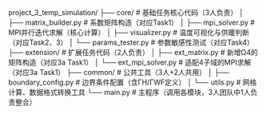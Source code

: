 project_3_temp_simulation/
├── core/                  # 基础任务核心代码（3人负责）
│   ├── matrix_builder.py  # 系数矩阵构造（对应Task1）
│   ├── mpi_solver.py      # MPI并行迭代求解（核心计算）
│   ├── visualizer.py      # 温度可视化与供暖判断（对应Task2、3）
│   └── params_tester.py   # 参数敏感性测试（对应Task4）
├── extension/             # 扩展任务代码（2人负责）
│   ├── ext_matrix.py      # 新增Ω4的矩阵构造（对应3a Task1）
│   └── ext_mpi_solver.py  # 适配4子域的MPI求解（对应3a Task1）
├── common/                # 公共工具（3人+2人共用）
│   ├── boundary_config.py # 边界条件配置（含ΓH/ΓWF定义）
│   └── utils.py           # 网格计算、数据格式转换工具
└── main.py                # 主程序（调用各模块，3人团队中1人负责整合）
